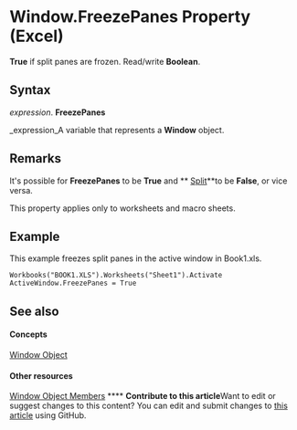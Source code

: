 
# Window.FreezePanes Property (Excel)

 **True** if split panes are frozen. Read/write **Boolean**.


## Syntax

 _expression_. **FreezePanes**

 _expression_A variable that represents a  **Window** object.


## Remarks

It's possible for  **FreezePanes** to be **True** and ** [Split](7fcc304f-8a42-f997-2c32-5a9793683bd5.md)**to be  **False**, or vice versa.

This property applies only to worksheets and macro sheets.


## Example

This example freezes split panes in the active window in Book1.xls.


```
Workbooks("BOOK1.XLS").Worksheets("Sheet1").Activate 
ActiveWindow.FreezePanes = True
```


## See also


#### Concepts


 [Window Object](8591b1ad-76f8-14e2-9120-406b65093f5a.md)
#### Other resources


 [Window Object Members](f11db427-24a4-041c-2fd5-03ce73ae6c16.md)
****   **Contribute to this article**Want to edit or suggest changes to this content? You can edit and submit changes to  [this article](https://github.com/jhershey00/VBA_Excel_Test/OpenXMLCon/articles/fd8c7b3b-4f70-72bd-68e4-a34442192a4e.md) using GitHub.

